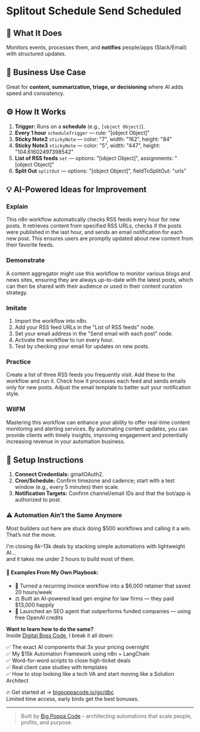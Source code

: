 # Splitout Schedule Send Scheduled
## 🚀 What It Does
Monitors events, processes them, and **notifies** people/apps (Slack/Email) with structured updates.

## 💼 Business Use Case
Great for **content, summarization, triage, or decisioning** where AI adds speed and consistency.

## ⚙️ How It Works
1. **Trigger:** Runs on a **schedule** (e.g., `[object Object]`).
2. **Every 1 hour** `scheduleTrigger` — rule: "[object Object]"
3. **Sticky Note2** `stickyNote` — color: "7", width: "162", height: "84"
4. **Sticky Note3** `stickyNote` — color: "5", width: "447", height: "104.61602497398542"
5. **List of RSS feeds** `set` — options: "[object Object]", assignments: "[object Object]"
6. **Split Out** `splitOut` — options: "[object Object]", fieldToSplitOut: "urls"

## 💡 AI-Powered Ideas for Improvement
### Explain
This n8n workflow automatically checks RSS feeds every hour for new posts. It retrieves content from specified RSS URLs, checks if the posts were published in the last hour, and sends an email notification for each new post. This ensures users are promptly updated about new content from their favorite feeds.

### Demonstrate
A content aggregator might use this workflow to monitor various blogs and news sites, ensuring they are always up-to-date with the latest posts, which can then be shared with their audience or used in their content curation strategy.

### Imitate
1. Import the workflow into n8n.
2. Add your RSS feed URLs in the "List of RSS feeds" node.
3. Set your email address in the "Send email with each post" node.
4. Activate the workflow to run every hour.
5. Test by checking your email for updates on new posts.

### Practice
Create a list of three RSS feeds you frequently visit. Add these to the workflow and run it. Check how it processes each feed and sends emails only for new posts. Adjust the email template to better suit your notification style.

### WIIFM
Mastering this workflow can enhance your ability to offer real-time content monitoring and alerting services. By automating content updates, you can provide clients with timely insights, improving engagement and potentially increasing revenue in your automation business.

## 🔧 Setup Instructions
1. **Connect Credentials:** gmailOAuth2.
2. **Cron/Schedule:** Confirm timezone and cadence; start with a test window (e.g., every 5 minutes) then scale.
3. **Notification Targets:** Confirm channel/email IDs and that the bot/app is authorized to post.

### ⚠️ Automation Ain’t the Same Anymore

Most builders out here are stuck doing $500 workflows and calling it a win.  
That’s not the move.  

I'm closing $6k–$13k deals by stacking simple automations with lightweight AI...  
and it takes me under 2 hours to build most of them.

#### 🧠 Examples From My Own Playbook:
- 🔁 Turned a recurring invoice workflow into a $6,000 retainer that saved 20 hours/week  
- ⚖️ Built an AI-powered lead gen engine for law firms — they paid $13,000 happily  
- 🚀 Launched an SEO agent that outperforms funded companies — using free OpenAI credits  

**Want to learn how to do the same?**  
Inside [Digital Boss Code](https://bigpoppacode.io/go/dbc), I break it all down:

✅ The exact AI components that 3x your pricing overnight  
✅ My $15k Automation Framework using n8n + LangChain  
✅ Word-for-word scripts to close high-ticket deals  
✅ Real client case studies with templates  
✅ How to stop looking like a tech VA and start moving like a Solution Architect  

🔥 Get started at → [bigpoppacode.io/go/dbc](https://bigpoppacode.io/go/dbc)  
Limited time access, early birds get the best bonuses.

---
> Built by [Big Poppa Code](https://bigpoppacode.io) – architecting automations that scale people, profits, and purpose.

